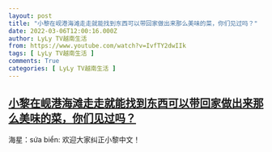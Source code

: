 ```yaml
---
layout: post
title: "小黎在岘港海滩走走就能找到东西可以带回家做出来那么美味的菜，你们见过吗？"
date: 2022-03-06T12:00:16.000Z
author: LyLy TV越南生活
from: https://www.youtube.com/watch?v=IvfTY2dwIIk
tags: [ LyLy TV越南生活 ]
comments: True
categories: [ LyLy TV越南生活 ]
---
```

<!--1646568016000-->
[小黎在岘港海滩走走就能找到东西可以带回家做出来那么美味的菜，你们见过吗？](https://www.youtube.com/watch?v=IvfTY2dwIIk)
------

<div>
海星：sứa biển: 欢迎大家纠正小黎中文！
</div>
